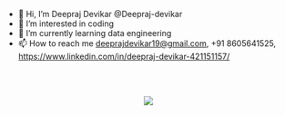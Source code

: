 - 👋 Hi, I’m Deepraj Devikar @Deepraj-devikar
- 👀 I’m interested in coding
- 🌱 I’m currently learning data engineering
- 📫 How to reach me deeprajdevikar19@gmail.com, +91 8605641525, https://www.linkedin.com/in/deepraj-devikar-421151157/

<br>
<br>

<p align="center">
  <img alig src="https://github-profile-trophy.vercel.app/?username=Deepraj-devikar&theme=onedark" />
</p>

<!---
Deepraj-devikar/Deepraj-devikar is a ✨ special ✨ repository because its `README.md` (this file) appears on your GitHub profile.
You can click the Preview link to take a look at your changes.
--->
